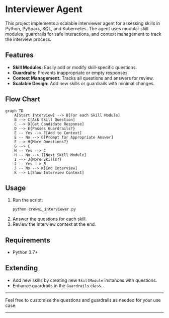 #  Interviewer Agent

This project implements a scalable  interviewer agent for assessing skills in Python, PySpark, SQL, and Kubernetes. The agent uses modular skill modules, guardrails for safe interactions, and context management to track the interview process.

## Features
- **Skill Modules:** Easily add or modify skill-specific questions.
- **Guardrails:** Prevents inappropriate or empty responses.
- **Context Management:** Tracks all questions and answers for review.
- **Scalable Design:** Add new skills or guardrails with minimal changes.

## Flow Chart

```mermaid
graph TD
    A[Start Interview] --> B[For each Skill Module]
    B --> C[Ask Skill Question]
    C --> D[Get Candidate Response]
    D --> E{Passes Guardrails?}
    E -- Yes --> F[Add to Context]
    E -- No --> G[Prompt for Appropriate Answer]
    F --> H{More Questions?}
    G --> C
    H -- Yes --> C
    H -- No --> I[Next Skill Module]
    I --> J{More Skills?}
    J -- Yes --> B
    J -- No --> K[End Interview]
    K --> L[Show Interview Context]
```

## Usage

1. Run the script:
   ```bash
   python crewai_interviewer.py
   ```
2. Answer the questions for each skill.
3. Review the interview context at the end.

## Requirements
- Python 3.7+

## Extending
- Add new skills by creating new `SkillModule` instances with questions.
- Enhance guardrails in the `Guardrails` class.

---

Feel free to customize the questions and guardrails as needed for your use case.

---

